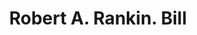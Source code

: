 ---
doi: 10.7916/D8CN8G2Q
date_other: '1905'
date_other_textual: '1905'
form: printed ephemera
genre:
- Invoices
name:
- Robert A. Rankin
object_in_context_url: https://biggert.cul.columbia.edu/items/view/ave_biggert_01509
subject_hierarchical_geographic:
- Reading, Pennsylvania, United States
subject_name:
- Robert A. Rankin
title: Robert A. Rankin. Bill
sort_title: Robert A. Rankin. Bill
call_number: ave_biggert_01509
coordinates:
- 40.34166666666667,-75.9263888888889
pid: ave_biggert_01509
identifiers: ave_biggert_01509
thumbnail: https://derivativo-3.library.columbia.edu/iiif/2/ldpd:343995/full/!256,256/0/native.jpg
permalink: /biggert/ave_biggert_01509/
layout: iiif-image-page
---